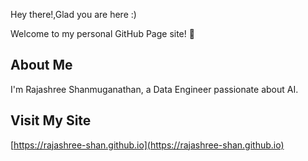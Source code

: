 Hey there!,Glad you are here :)

Welcome to my personal GitHub Page site! 🚀

## About Me
I'm Rajashree Shanmuganathan, a Data Engineer passionate about AI.  

## Visit My Site
[https://rajashree-shan.github.io](https://rajashree-shan.github.io)
